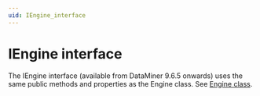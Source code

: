 ```yaml
---
uid: IEngine_interface
---
```


# IEngine interface

The IEngine interface (available from DataMiner 9.6.5 onwards) uses the same public methods and properties as the Engine class. See [Engine class](xref:Engine_class).
